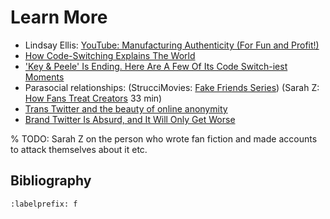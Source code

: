 # Learn More
- Lindsay Ellis: [YouTube: Manufacturing Authenticity (For Fun and Profit!)](https://www.youtube.com/watch?v=8FJEtCvb2Kw)
- [How Code-Switching Explains The World](https://www.npr.org/sections/codeswitch/2013/04/08/176064688/how-code-switching-explains-the-world)
- ['Key & Peele' Is Ending. Here Are A Few Of Its Code Switch-iest Moments](https://www.npr.org/sections/codeswitch/2015/07/29/427411327/key-peele-is-ending-here-are-a-few-of-its-code-switch-iest-moments)
- Parasocial relationships: (StrucciMovies: [Fake Friends Series](https://www.youtube.com/watch?v=x3vD_CAYt4g&list=PL7-HzFax9fcxbuDiKPZGdIV69N5-MszEa)) (Sarah Z: [How Fans Treat Creators](https://www.youtube.com/watch?v=f0l_biTU3Vg) 33 min)
- [Trans Twitter and the beauty of online anonymity](https://www.vox.com/culture/21432987/trans-twitter-reddit-online-anonymity)
-  [Brand Twitter Is Absurd, and It Will Only Get Worse](https://www.vice.com/en/article/pangw8/brand-twitter-is-absurd-and-it-will-only-get-worse)

% TODO: Sarah Z on the person who wrote fan fiction and made accounts to attack themselves about it etc.


## Bibliography
```{bibliography} ch06_references.bib
:labelprefix: f
```